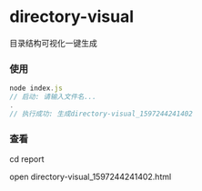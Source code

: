 # directory-visual
目录结构可视化一键生成

### 使用
```javascript
node index.js
// 启动: 请输入文件名...
.
// 执行成功: 生成directory-visual_1597244241402
```
### 查看
cd report

open directory-visual_1597244241402.html
